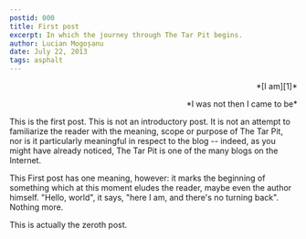 ```yaml
---
postid: 000
title: First post
excerpt: In which the journey through The Tar Pit begins.
author: Lucian Mogoșanu
date: July 22, 2013
tags: asphalt
---
```


<p style="text-align: right">
*[I am][1]*</p>
<p style="text-align: right">
*I was not  
then I came to be*</p>

This is the first post. This is not an introductory post. It is not an attempt
to familiarize the reader with the meaning, scope or purpose of The Tar Pit,
nor is it particularly meaningful in respect to the blog -- indeed, as you
might have already noticed, The Tar Pit is one of the many blogs on the
Internet.

This First post has one meaning, however: it marks the beginning of something
which at this moment eludes the reader, maybe even the author himself. "Hello,
world", it says, "here I am, and there's no turning back". Nothing more.

This is actually the zeroth post.

[1]: https://www.youtube.com/watch?v=-WqyOWYj5nE

